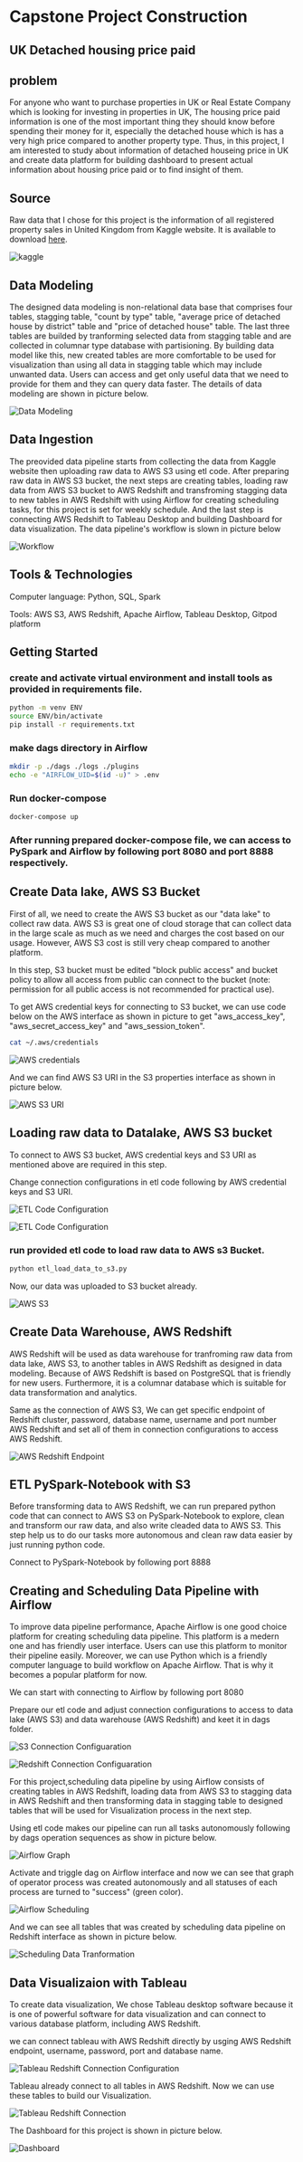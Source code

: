 # Capstone Project Construction

## UK Detached housing price paid

## problem
For anyone who want to purchase properties in UK or Real Estate Company which is looking for investing in properties in UK, The housing price paid information is one of the most important thing they should know before spending their money for it, especially the detached house which is has a very high price compared to another property type. Thus, in this project, I am interested to study about information of detached houseing price in UK and create data platform for building dashboard to present actual information about housing price paid or to find insight of them. 


## Source

Raw data that I chose for this project is the information of all registered property sales in United Kingdom from Kaggle website. It is available to download [here](https://www.kaggle.com/datasets/hm-land-registry/uk-housing-prices-paid).

![kaggle](pictures/data_from_kaggle.jpg)


## Data Modeling
The designed data modeling is non-relational data base that comprises four tables, stagging table, "count by type" table, "average price of detached house by district" table and "price of detached house" table. The last three tables are builded by tranforming selected data from stagging table and are collected in columnar type database with partisioning. By building data model like this, new created tables are more comfortable to be used for visualization than using all data in stagging table which may include unwanted data. Users can access and get only useful data that we need to provide for them and they can query data faster. The details of data modeling are shown in picture below.

![Data Modeling](pictures/data_modeling.jpg)


## Data Ingestion
The preovided data pipeline starts from collecting the data from Kaggle website then uploading raw data to AWS S3 using etl code. After preparing raw data in AWS S3 bucket, the next steps are creating tables, loading raw data from AWS S3 bucket to AWS Redshift and transfroming stagging data to new tables in AWS Redshift with using Airflow for creating scheduling tasks, for this project is set for weekly schedule. And the last step is connecting AWS Redshift to Tableau Desktop and building Dashboard for data visualization. The data pipeline's workflow is slown in picture below

![Workflow](pictures/workflow.jpg)


## Tools & Technologies
Computer language: Python, SQL, Spark

Tools: AWS S3, AWS Redshift, Apache Airflow, Tableau Desktop, Gitpod platform


## Getting Started

### create and activate virtual environment and install tools as provided in requirements file.

```sh
python -m venv ENV
source ENV/bin/activate
pip install -r requirements.txt
```

### make dags directory in Airflow

```sh
mkdir -p ./dags ./logs ./plugins
echo -e "AIRFLOW_UID=$(id -u)" > .env
```

### Run docker-compose 

```sh
docker-compose up
```

### After running prepared docker-compose file, we can access to PySpark and Airflow by following port 8080 and port 8888 respectively.

## Create Data lake, AWS S3 Bucket

First of all, we need to create the AWS S3 bucket as our "data lake" to collect raw data. AWS S3 is great one of cloud storage that can collect data in the large scale as much as we need and charges the cost based on our usage. However, AWS S3 cost is still very cheap compared to another platform.

In this step, S3 bucket must be edited "block public access" and bucket policy to allow all access from public can connect to the bucket (note: permission for all public access is not recommended for practical use).

To get AWS credential keys for connecting to S3 bucket, we can use code below on the AWS interface as shown in picture to get "aws_access_key", "aws_secret_access_key" and "aws_session_token".

```sh
cat ~/.aws/credentials
```
![AWS credentials](pictures/AWS_S3_Credentials_edited.jpg)

And we can find AWS S3 URI in the S3 properties interface as shown in picture below.

![AWS S3 URI](pictures/AWS_S3_URI_edited.jpg)


## Loading raw data to Datalake, AWS S3 bucket
To connect to AWS S3 bucket, AWS credential keys and S3 URI as mentioned above are required in this step.

Change connection configurations in etl code following by AWS credential keys and S3 URI.

![ETL Code Configuration](pictures/load_s3_configuration.jpg)

![ETL Code Configuration](pictures/load_s3_bucket_configuration.jpg)

### run provided etl code to load raw data to AWS s3 Bucket.

```sh
python etl_load_data_to_s3.py
```

Now, our data was uploaded to S3 bucket already.

![AWS S3](pictures/AWS_S3.jpg)


## Create Data Warehouse, AWS Redshift
AWS Redshift will be used as data warehouse for tranfroming raw data from data lake, AWS S3, to another tables in AWS Redshift as designed in data modeling. Because of AWS Redshift is based on PostgreSQL that is friendly for new users. Furthermore, it is a columnar database which is suitable for data transformation and analytics.

Same as the connection of AWS S3, We can get specific endpoint of Redshift cluster, password, database name, username and port number AWS Redshift and set all of them in connection configurations to access AWS Redshift.

![AWS Redshift Endpoint](pictures/AWS_Redshift_edited.jpg)


## ETL PySpark-Notebook with S3
Before transforming data to AWS Redshift, we can run prepared python code that can connect to AWS S3 on PySpark-Notebook to explore, clean and transform our raw data, and also write cleaded data to AWS S3. This step help us to do our tasks more autonomous and clean raw data easier by just running python code.

Connect to PySpark-Notebook by following port 8888


## Creating and Scheduling Data Pipeline with Airflow

To improve data pipeline performance, Apache Airflow is one good choice platform for creating scheduling data pipeline. This platform is a medern one and has friendly user interface. Users can use this platform to monitor their pipeline easily. Moreover, we can use Python which is a friendly computer language to build workflow on Apache Airflow. That is why it becomes a popular platform for now.

We can start with connecting to Airflow by following port 8080

Prepare our etl code and adjust connection configurations to access to data lake (AWS S3) and data warehouse (AWS Redshift) and keet it in dags folder.

![S3 Connection Configuaration](pictures/etl_s3_configuration.jpg)

![Redshift Connection Configuaration](pictures/etl_redshift_configuration.jpg)

For this project,scheduling data pipeline by using Airflow consists of creating tables in AWS Redshift, loading data from AWS S3 to stagging data in AWS Redshift and then transforming data in stagging table to designed tables that will be used for Visualization process in the next step.

Using etl code makes our pipeline can run all tasks autonomously following by dags operation sequences as show in picture below.

![Airflow Graph](pictures/Airflow_Graph.jpg)

Activate and triggle dag on Airflow interface and now we can see that graph of operator process was created autonomously and all statuses of each process are turned to "success" (green color).

![Airflow Scheduling](pictures/Airflow_Trigger.jpg)

And we can see all tables that was created by scheduling data pipeline on Redshift interface as shown in picture below.

![Scheduling Data Tranformation](pictures/Transfrom_Data.jpg)


## Data Visualizaion with Tableau
To create data visualization, We chose Tableau desktop software because it is one of powerful software for data visualization and can connect to various database platform, including AWS Redshift.

we can connect tableau with AWS Redshift directly by usging AWS Redshift endpoint, username, password, port and database name.

![Tableau Redshift Connection Configuration](pictures/Tableau_Redshift_Connection_Configuration.jpg)

Tableau already connect to all tables in AWS Redshift. Now we can use these tables to build our Visualization.

![Tableau Redshift Connection](pictures/Tableau_Redshift_Connection.jpg)

The Dashboard for this project is shown in picture below.

![Dashboard](pictures/Dashboard.jpg)